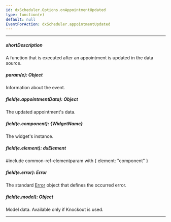 ```yaml
---
id: dxScheduler.Options.onAppointmentUpdated
type: function(e)
default: null
EventForAction: dxScheduler.appointmentUpdated
---
```

---
##### shortDescription
A function that is executed after an appointment is updated in the data source.

##### param(e): Object
Information about the event.

##### field(e.appointmentData): Object
The updated appointment's data.

##### field(e.component): {WidgetName}
The widget's instance.

##### field(e.element): dxElement
#include common-ref-elementparam with { element: "component" }

##### field(e.error): Error
The standard <a href="https://developer.mozilla.org/en-US/docs/Web/JavaScript/Reference/Global_Objects/Error" target="_blank">Error</a> object that defines the occurred error.

##### field(e.model): Object
Model data. Available only if Knockout is used.

---
